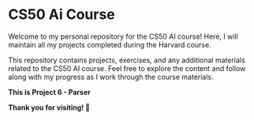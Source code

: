 # CS50 Ai Course

Welcome to my personal repository for the CS50 AI course! Here, I will maintain all my projects completed during the Harvard course.

This repository contains projects, exercises, and any additional materials related to the CS50 AI course. Feel free to explore the content and follow along with my progress as I work through the course materials.

**This is Project 6 - Parser**

**Thank you for visiting! 🚀**
